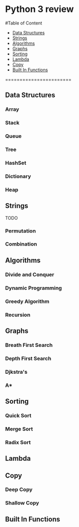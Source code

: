 Python 3 review
======================

#Table of Content

- [Data Structures](#data-structures)
- [Strings](#strings)
- [Algorithms](#algorithms)
- [Graphs](#graphs)
- [Sorting](#sorting)
- [Lambda](#lambda)
- [Copy](#copy)
- [Built In Functions](#built-in-functions)


=======================

## Data Structures

### Array
### Stack
### Queue
### Tree
### HashSet
### Dictionary
### Heap

## Strings
TODO
### Permutation
### Combination

## Algorithms

### Divide and Conquer
### Dynamic Programming
### Greedy Algorithm
### Recursion

## Graphs

### Breath First Search
### Depth First Search
### Djkstra's
### A*

## Sorting

### Quick Sort
### Merge Sort
### Radix Sort

## Lambda

## Copy

### Deep Copy
### Shallow Copy

## Built In Functions


